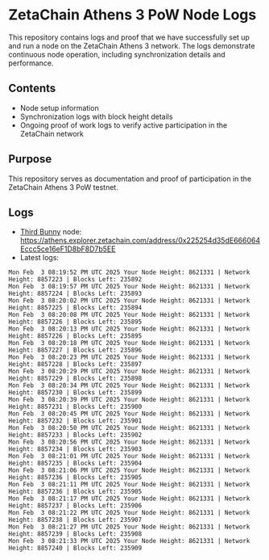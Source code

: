 # ZetaChain Athens 3 PoW Node Logs
This repository contains logs and proof that we have successfully set up and run a node on the ZetaChain Athens 3 network. The logs demonstrate continuous node operation, including synchronization details and performance.

## Contents
- Node setup information
- Synchronization logs with block height details
- Ongoing proof of work logs to verify active participation in the ZetaChain network

## Purpose
This repository serves as documentation and proof of participation in the ZetaChain Athens 3 PoW testnet.

## Logs

- [Third Bunny](https://thirdbunny.xyz/) node: https://athens.explorer.zetachain.com/address/0x225254d35dE666064Eccc5ce16eF1D8bF8D7b5EE
- Latest logs:
```
Mon Feb  3 08:19:52 PM UTC 2025 Your Node Height: 8621331 | Network Height: 8857223 | Blocks Left: 235892
Mon Feb  3 08:19:57 PM UTC 2025 Your Node Height: 8621331 | Network Height: 8857224 | Blocks Left: 235893
Mon Feb  3 08:20:02 PM UTC 2025 Your Node Height: 8621331 | Network Height: 8857225 | Blocks Left: 235894
Mon Feb  3 08:20:08 PM UTC 2025 Your Node Height: 8621331 | Network Height: 8857226 | Blocks Left: 235895
Mon Feb  3 08:20:13 PM UTC 2025 Your Node Height: 8621331 | Network Height: 8857226 | Blocks Left: 235895
Mon Feb  3 08:20:18 PM UTC 2025 Your Node Height: 8621331 | Network Height: 8857227 | Blocks Left: 235896
Mon Feb  3 08:20:23 PM UTC 2025 Your Node Height: 8621331 | Network Height: 8857228 | Blocks Left: 235897
Mon Feb  3 08:20:29 PM UTC 2025 Your Node Height: 8621331 | Network Height: 8857229 | Blocks Left: 235898
Mon Feb  3 08:20:34 PM UTC 2025 Your Node Height: 8621331 | Network Height: 8857230 | Blocks Left: 235899
Mon Feb  3 08:20:39 PM UTC 2025 Your Node Height: 8621331 | Network Height: 8857231 | Blocks Left: 235900
Mon Feb  3 08:20:45 PM UTC 2025 Your Node Height: 8621331 | Network Height: 8857232 | Blocks Left: 235901
Mon Feb  3 08:20:50 PM UTC 2025 Your Node Height: 8621331 | Network Height: 8857233 | Blocks Left: 235902
Mon Feb  3 08:20:56 PM UTC 2025 Your Node Height: 8621331 | Network Height: 8857234 | Blocks Left: 235903
Mon Feb  3 08:21:01 PM UTC 2025 Your Node Height: 8621331 | Network Height: 8857235 | Blocks Left: 235904
Mon Feb  3 08:21:06 PM UTC 2025 Your Node Height: 8621331 | Network Height: 8857236 | Blocks Left: 235905
Mon Feb  3 08:21:11 PM UTC 2025 Your Node Height: 8621331 | Network Height: 8857236 | Blocks Left: 235905
Mon Feb  3 08:21:17 PM UTC 2025 Your Node Height: 8621331 | Network Height: 8857237 | Blocks Left: 235906
Mon Feb  3 08:21:22 PM UTC 2025 Your Node Height: 8621331 | Network Height: 8857238 | Blocks Left: 235907
Mon Feb  3 08:21:27 PM UTC 2025 Your Node Height: 8621331 | Network Height: 8857239 | Blocks Left: 235908
Mon Feb  3 08:21:33 PM UTC 2025 Your Node Height: 8621331 | Network Height: 8857240 | Blocks Left: 235909
```

